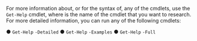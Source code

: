 For more information about, or for the syntax of, any of the cmdlets, use the `Get-Help` *<cmdlet name>* cmdlet, where *<cmdlet name>* is the name of the cmdlet that you want to research. For more detailed information, you can run any of the following cmdlets:

 ● `Get-Help` *<cmdlet name>* `-Detailed`
 ● `Get-Help` *<cmdlet name>* `-Examples`
 ● `Get-Help` *<cmdlet name>* `-Full`

